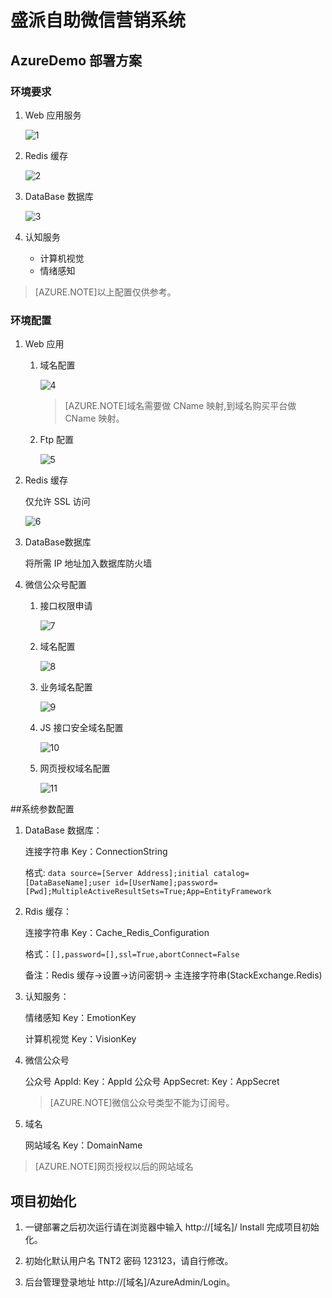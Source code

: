 <properties
	pageTitle="盛派自助微信营销系统 | Azure"
    description="盛派自助微信营销系统"
    services=""
    documentationCenter=""
    authors=""
    manager=""
    editor=""
    tags=""/>

<tags ms.service="multiple" ms.date="" wacn.date="01/17/2017"/>

# 盛派自助微信营销系统

## AzureDemo 部署方案

### 环境要求

1. Web 应用服务

    ![1](./media/azure-wechat-solution-senparc-digital-marketing-wechat-management-solution/1.png)
 	
2. Redis 缓存

    ![2](./media/azure-wechat-solution-senparc-digital-marketing-wechat-management-solution/2.png)
 
3. DataBase 数据库

    ![3](./media/azure-wechat-solution-senparc-digital-marketing-wechat-management-solution/3.png)
 
4. 认知服务

    - 计算机视觉
    - 情绪感知

>[AZURE.NOTE]以上配置仅供参考。

### 环境配置
1.	Web 应用

    1. 域名配置

        ![4](./media/azure-wechat-solution-senparc-digital-marketing-wechat-management-solution/4.png)
 
        >[AZURE.NOTE]域名需要做 CName 映射,到域名购买平台做 CName 映射。

    2. Ftp 配置

        ![5](./media/azure-wechat-solution-senparc-digital-marketing-wechat-management-solution/5.png)
			 			 
2. Redis 缓存

    仅允许 SSL 访问

    ![6](./media/azure-wechat-solution-senparc-digital-marketing-wechat-management-solution/6.png)
				 
3. DataBase数据库

    将所需 IP 地址加入数据库防火墙

4. 微信公众号配置
	
    1) 接口权限申请

        ![7](./media/azure-wechat-solution-senparc-digital-marketing-wechat-management-solution/7.png)
			 
    2) 域名配置

        ![8](./media/azure-wechat-solution-senparc-digital-marketing-wechat-management-solution/8.png)
			 
    3) 业务域名配置

        ![9](./media/azure-wechat-solution-senparc-digital-marketing-wechat-management-solution/9.png)
 
    4) JS 接口安全域名配置

        ![10](./media/azure-wechat-solution-senparc-digital-marketing-wechat-management-solution/10.png)
 
    5) 网页授权域名配置

        ![11](./media/azure-wechat-solution-senparc-digital-marketing-wechat-management-solution/11.png)
 
				

##系统参数配置

1. DataBase 数据库：

    连接字符串 Key：ConnectionString

    格式: `data source=[Server Address];initial catalog=[DataBaseName];user id=[UserName];password=[Pwd];MultipleActiveResultSets=True;App=EntityFramework`

2. Rdis 缓存：

    连接字符串 Key：Cache_Redis_Configuration

    格式：`[],password=[],ssl=True,abortConnect=False`

    备注：Redis 缓存→设置→访问密钥→ 主连接字符串(StackExchange.Redis)

3. 认知服务：

    情绪感知 Key：EmotionKey

    计算机视觉 Key：VisionKey

4. 微信公众号

    公众号 AppId: Key：AppId
    公众号 AppSecret: Key：AppSecret

    >[AZURE.NOTE]微信公众号类型不能为订阅号。

5. 域名

    网站域名 Key：DomainName

>[AZURE.NOTE]网页授权以后的网站域名

## 项目初始化

1. 一键部署之后初次运行请在浏览器中输入 http://[域名]/ Install 完成项目初始化。

2. 初始化默认用户名 TNT2 密码 123123，请自行修改。

3. 后台管理登录地址 http://[域名]/AzureAdmin/Login。
